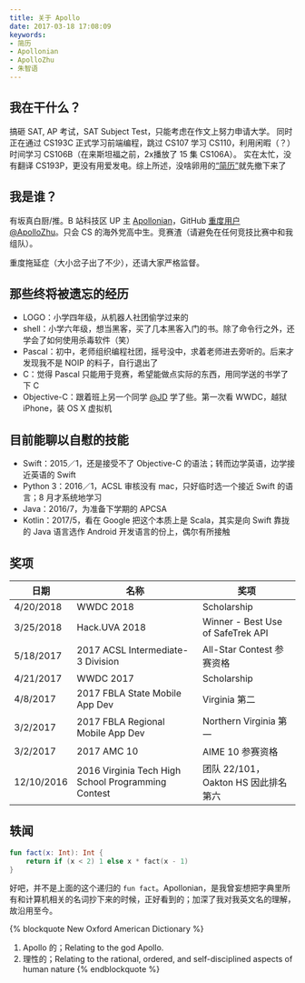 ```yaml
---
title: 关于 Apollo
date: 2017-03-18 17:08:09
keywords:
- 简历
- Apollonian
- ApolloZhu
- 朱智语
---
```


## 我在干什么？

搞砸 SAT, AP 考试，SAT Subject Test，只能考虑在作文上努力申请大学。
同时正在通过 CS193C 正式学习前端编程，跳过 CS107 学习 CS110，利用闲暇（？）时间学习 CS106B（在来斯坦福之前，2x播放了 15 集 CS106A）。
实在太忙，没有翻译 CS193P，更没有用爱发电。综上所述，没啥卵用的[“简历”](https://resume.github.io/?ApolloZhu)就先撤下来了

## 我是谁？

有坂真白厨/推。B 站科技区 UP 主 [Apollonian](https://space.bilibili.com/14767902#/)，GitHub [重度用户](https://github-profile-summary.com/user/ApolloZhu) [@ApolloZhu](https://github.com/ApolloZhu)。只会 CS 的海外党高中生。竞赛渣（请避免在任何竞技比赛中和我组队）。

重度拖延症（大小岔子出了不少），还请大家严格监督。

## 那些终将被遗忘的经历

- LOGO：小学四年级，从机器人社团偷学过来的
- shell：小学六年级，想当黑客，买了几本黑客入门的书。除了命令行之外，还学会了如何使用杀毒软件（笑）
- Pascal：初中，老师组织编程社团，摇号没中，求着老师进去旁听的。后来才发现我不是 NOIP 的料子，自行退出了
- C：觉得 Pascal 只能用于竞赛，希望能做点实际的东西，用同学送的书学了下 C
- Objective-C：跟着班上另一个同学 [@JD](https://github.com/JDScript) 学了些。第一次看 WWDC，越狱 iPhone，装 OS X 虚拟机

## 目前能聊以自慰的技能

- Swift：2015／1，还是接受不了 Objective-C 的语法；转而边学英语，边学接近英语的 Swift
- Python 3：2016／1，ACSL 审核没有 mac，只好临时选一个接近 Swift 的语言；8 月才系统地学习
- Java：2016/7，为准备下学期的 APCSA
- Kotlin：2017/5，看在 Google 把这个本质上是 Scala，其实是向 Swift 靠拢的 Java 语言选作 Android 开发语言的份上，偶尔有所接触

## 奖项

|日期|名称|奖项|
|--|--|--|
|4/20/2018|WWDC 2018|Scholarship|
|3/25/2018|Hack.UVA 2018|Winner - Best Use of SafeTrek API|
|5/18/2017|2017 ACSL Intermediate-3 Division|All-Star Contest 参赛资格|
|4/21/2017|WWDC 2017|Scholarship|
|4/8/2017|2017 FBLA State Mobile App Dev|Virginia 第二|
|3/2/2017|2017 FBLA Regional Mobile App Dev|Northern Virginia 第一|
|3/2/2017|2017 AMC 10|AIME 10 参赛资格|
|12/10/2016|2016 Virginia Tech High School Programming Contest|团队 22/101，Oakton HS 因此排名第六|

## 轶闻

```Kotlin
fun fact(x: Int): Int {
    return if (x < 2) 1 else x * fact(x - 1)
}
```

好吧，并不是上面的这个递归的 `fun fact`。Apollonian，是我曾妄想把字典里所有和计算机相关的名词抄下来的时候，正好看到的；加深了我对我英文名的理解，故沿用至今。

{% blockquote New Oxford American Dictionary %}
1. Apollo 的；Relating to the god Apollo.
2. 理性的；Relating to the rational, ordered, and self-disciplined aspects of human nature
{% endblockquote %}
